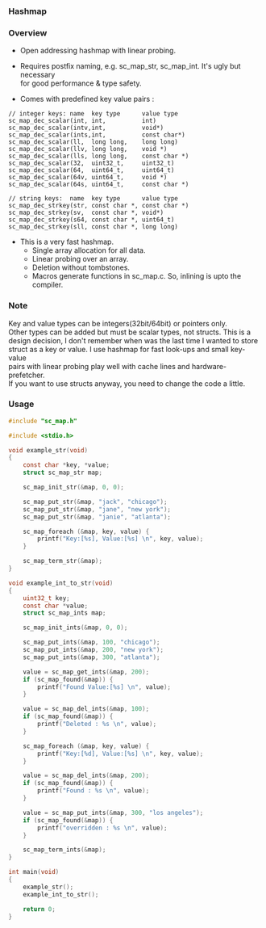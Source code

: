 ### Hashmap

### Overview

- Open addressing hashmap with linear probing.
- Requires postfix naming, e.g. sc_map_str, sc_map_int. It's ugly but necessary  
  for good performance & type safety. 

- Comes with predefined key value pairs :

```
// integer keys: name  key type      value type
sc_map_dec_scalar(int, int,          int)
sc_map_dec_scalar(intv,int,          void*)
sc_map_dec_scalar(ints,int,          const char*)
sc_map_dec_scalar(ll,  long long,    long long)
sc_map_dec_scalar(llv, long long,    void *)
sc_map_dec_scalar(lls, long long,    const char *)
sc_map_dec_scalar(32,  uint32_t,     uint32_t)
sc_map_dec_scalar(64,  uint64_t,     uint64_t)
sc_map_dec_scalar(64v, uint64_t,     void *)
sc_map_dec_scalar(64s, uint64_t,     const char *)

// string keys:  name  key type      value type
sc_map_dec_strkey(str, const char *, const char *)
sc_map_dec_strkey(sv,  const char *, void*)
sc_map_dec_strkey(s64, const char *, uint64_t)
sc_map_dec_strkey(sll, const char *, long long)
```

- This is a very fast hashmap.
    - Single array allocation for all data.
    - Linear probing over an array.
    - Deletion without tombstones.
    - Macros generate functions in sc_map.c. So, inlining is upto the compiler.

### Note

Key and value types can be integers(32bit/64bit) or pointers only.  
Other types can be added but must be scalar types, not structs. This is a   
design decision, I don't remember when was the last time I wanted to store  
struct as a key or value. I use hashmap for fast look-ups and small key-value  
pairs with linear probing play well with cache lines and hardware-prefetcher.  
If you want to use structs anyway, you need to change the code a little.

### Usage

```c
#include "sc_map.h"

#include <stdio.h>

void example_str(void)
{
	const char *key, *value;
	struct sc_map_str map;

	sc_map_init_str(&map, 0, 0);

	sc_map_put_str(&map, "jack", "chicago");
	sc_map_put_str(&map, "jane", "new york");
	sc_map_put_str(&map, "janie", "atlanta");

	sc_map_foreach (&map, key, value) {
		printf("Key:[%s], Value:[%s] \n", key, value);
	}

	sc_map_term_str(&map);
}

void example_int_to_str(void)
{
	uint32_t key;
	const char *value;
	struct sc_map_ints map;

	sc_map_init_ints(&map, 0, 0);

	sc_map_put_ints(&map, 100, "chicago");
	sc_map_put_ints(&map, 200, "new york");
	sc_map_put_ints(&map, 300, "atlanta");

	value = sc_map_get_ints(&map, 200);
	if (sc_map_found(&map)) {
		printf("Found Value:[%s] \n", value);
	}

	value = sc_map_del_ints(&map, 100);
	if (sc_map_found(&map)) {
		printf("Deleted : %s \n", value);
	}

	sc_map_foreach (&map, key, value) {
		printf("Key:[%d], Value:[%s] \n", key, value);
	}

	value = sc_map_del_ints(&map, 200);
	if (sc_map_found(&map)) {
		printf("Found : %s \n", value);
	}

	value = sc_map_put_ints(&map, 300, "los angeles");
	if (sc_map_found(&map)) {
		printf("overridden : %s \n", value);
	}

	sc_map_term_ints(&map);
}

int main(void)
{
	example_str();
	example_int_to_str();

	return 0;
}
```

